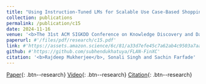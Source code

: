 ```yaml
---
title: "Using Instruction-Tuned LMs for Scalable Use Case-Based Shopping - Where Customers Meet Their Needs"
collection: publications
permalink: /publication/c15
date: 2024-11-16
venue: '<b>The 31st ACM SIGKDD Conference on Knowledge Discovery and Data Mining, <b>KDD 2025</b>'
paperurl: #'/files/pdf/research/c15.pdf'
link: #'https://assets.amazon.science/6c/81/a33d7efe45c7a62ab4c9503a7aa0/using-instruction-tuned-lms-for-scalable-use-case-based-shopping-where-customers-meet-their-needs.pdf'
github: #'https://github.com/subhendukhatuya/FLAN-FinXC'
citation: '<b>Rajdeep Mukherjee</b>, Sonali Singh and Sachin Farfade'
---
```


[Paper](/files/pdf/research/c15.pdf){: .btn--research} [Video](https://dl.acm.org/doi/10.1145/3690624.3709411){: .btn--research} [Citation](https://dl.acm.org/doi/10.1145/3690624.3709411/){: .btn--research}

<!-- [Poster](/files/pdf/research/ECTSum_EMNLP2022_Poster.pdf){: .btn--research} [Slides](https://docs.google.com/presentation/d/e/2PACX-1vTGUke-pXTT9MtbVOJCuO_A7Lnaeex7LBkLAY6uxPVEGZ5l6mqvHkENADlPd9lMHXCkZCQMQSgZJFpN/pub?start=true&loop=false&delayms=3000){: .btn--research} -->
